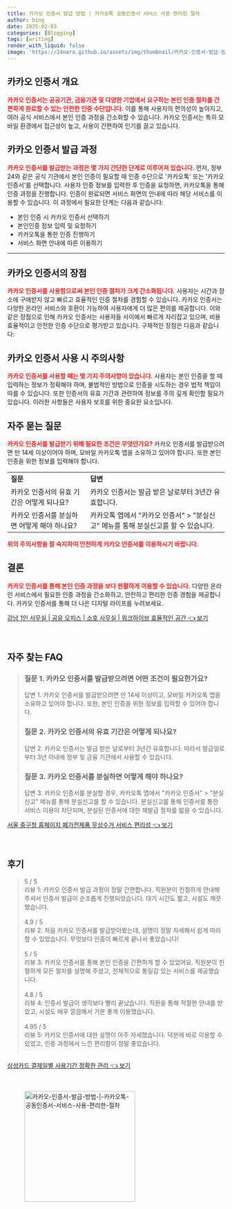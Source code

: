 ```yaml
---
title: 카카오 인증서 발급 방법 | 카카오톡 공동인증서 서비스 사용 편리한 절차
author: bing
date: 2025-02-03
categories: [Blogging]
tags: [writing]
render_with_liquid: false
image: 'https://24nara.github.io/assets/img/thumbnail/카카오-인증서-발급-방법-|-카카오톡-공동인증서-서비스-사용-편리한-절차.webp'
---
```



<h2 id='카카오 인증서 개요'>카카오 인증서 개요</h2>

<p><b><span style="color: #ee2323;">카카오 인증서는 공공기관, 금융기관 및 다양한 기업에서 요구하는 본인 인증 절차를 간편하게 완료할 수 있는 안전한 인증 수단입니다.</span></b> 이를 통해 사용자의 편의성이 높아지고, 여러 공식 서비스에서 본인 인증 과정을 간소화할 수 있습니다. 카카오 인증서는 특히 모바일 환경에서 접근성이 높고, 사용이 간편하여 인기를 끌고 있습니다.</p>

<h2 id='카카오 인증서 발급 과정'>카카오 인증서 발급 과정</h2>

<p><b><span style="color: #ee2323;">카카오 인증서를 발급받는 과정은 몇 가지 간단한 단계로 이루어져 있습니다.</span></b> 먼저, 정부24와 같은 공식 기관에서 본인 인증이 필요할 때 인증 수단으로 '카카오톡' 또는 '카카오 인증서'를 선택합니다. 사용자 인증 정보를 입력한 후 인증을 요청하면, 카카오톡을 통해 인증 과정을 진행합니다. 인증이 완료되면 서비스 화면의 안내에 따라 해당 서비스를 이용할 수 있습니다. 이 과정에서 필요한 단계는 다음과 같습니다:</p>

<ul>
    <li>본인 인증 시 카카오 인증서 선택하기</li>
    <li>본인인증 정보 입력 및 요청하기</li>
    <li>카카오톡을 통한 인증 진행하기</li>
    <li>서비스 화면 안내에 따른 이용하기</li>
</ul>

<hr />

<h2 id='카카오 인증서의 장점'>카카오 인증서의 장점</h2>

<p><b><span style="color: #ee2323;">카카오 인증서를 사용함으로써 본인 인증 절차가 크게 간소화됩니다.</span></b> 사용자는 시간과 장소에 구애받지 않고 빠르고 효율적인 인증 절차를 경험할 수 있습니다. 카카오 인증서는 다양한 온라인 서비스와 호환이 가능하여 사용자에게 더 많은 편의를 제공합니다. 이와 같은 장점으로 인해 카카오 인증서는 사용자들 사이에서 빠르게 자리잡고 있으며, 비용 효율적이고 안전한 인증 수단으로 평가받고 있습니다. 구체적인 장점은 다음과 같습니다:</p>

<h2 id='카카오 인증서 사용 시 주의사항'>카카오 인증서 사용 시 주의사항</h2>

<p><b><span style="color: #ee2323;">카카오 인증서를 사용할 때는 몇 가지 주의사항이 있습니다.</span></b> 사용자는 본인 인증을 할 때 입력하는 정보가 정확해야 하며, 불법적인 방법으로 인증을 시도하는 경우 법적 책임이 따를 수 있습니다. 또한 인증서의 유효 기간과 관련하여 정보를 주의 깊게 확인할 필요가 있습니다. 이러한 사항들은 사용자 보호를 위한 중요한 요소입니다.</p>

<h2 id='자주 묻는 질문'>자주 묻는 질문</h2>

<p><b><span style="color: #ee2323;">카카오 인증서를 발급받기 위해 필요한 조건은 무엇인가요?</span></b> 카카오 인증서를 발급받으려면 만 14세 이상이어야 하며, 모바일 카카오톡 앱을 소유하고 있어야 합니다. 또한 본인 인증을 위한 정보를 입력해야 합니다. </p>

<table>
    <tr>
        <td><b>질문</b></td>
        <td><b>답변</b></td>
    </tr>
    <tr>
        <td>카카오 인증서의 유효 기간은 어떻게 되나요?</td>
        <td>카카오 인증서는 발급 받은 날로부터 3년간 유효합니다.</td>
    </tr>
    <tr>
        <td>카카오 인증서를 분실하면 어떻게 해야 하나요?</td>
        <td>카카오톡 앱에서 "카카오 인증서" > "분실신고" 메뉴를 통해 분실신고를 할 수 있습니다.</td>
    </tr>
</table>

<p><b><span style="color: #ee2323;">위의 주의사항을 잘 숙지하여 안전하게 카카오 인증서를 이용하시기 바랍니다.</span></b></p>

<h2 id='결론'>결론</h2>

<p><b><span style="color: #ee2323;">카카오 인증서를 통해 본인 인증 과정을 보다 원활하게 이용할 수 있습니다.</span></b> 다양한 온라인 서비스에서 필요한 인증 과정을 간소화하고, 안전하고 편리한 인증 경험을 제공합니다. 카카오 인증서를 통해 더 나은 디지털 라이프를 누려보세요.</p>


<p><a class="click-button" title="강남 1인 사무실 | 공유 오피스 | 소호 사무실 | 워크하이브 효율적인 공간" href="https://24nara.github.io/posts/%EA%B0%95%EB%82%A8-1%EC%9D%B8-%EC%82%AC%EB%AC%B4%EC%8B%A4-%EA%B3%B5%EC%9C%A0-%EC%98%A4%ED%94%BC%EC%8A%A4-%EC%86%8C%ED%98%B8-%EC%82%AC%EB%AC%B4%EC%8B%A4-%EC%9B%8C%ED%81%AC%ED%95%98%EC%9D%B4%EB%B8%8C-%ED%9A%A8%EC%9C%A8%EC%A0%81%EC%9D%B8-%EA%B3%B5%EA%B0%84/" rel="dofollow">강남 1인 사무실 | 공유 오피스 | 소호 사무실 | 워크하이브 효율적인 공간 👈 보기</a></p><br>
<h2 id='자주_찾는_FAQ'>자주 찾는 FAQ</h2>
<div itemscope="" itemtype="https://schema.org/FAQPage"> 
<blockquote> 
<div itemscope="" itemprop="mainEntity" itemtype="https://schema.org/Question"> 
<h3 itemprop="name">질문 1. 카카오 인증서를 발급받으려면 어떤 조건이 필요한가요?</h3> 
<div itemscope="" itemprop="acceptedAnswer" itemtype="https://schema.org/Answer"> 
<span itemprop="text"> 
<p>답변 1. 카카오 인증서를 발급받으려면 만 14세 이상이고, 모바일 카카오톡 앱을 소유하고 있어야 합니다. 또한, 본인 인증을 위한 정보를 입력할 수 있어야 합니다.</p> 
</span> 
</div> 
</div> 
<div itemscope="" itemprop="mainEntity" itemtype="https://schema.org/Question"> 
<h3 itemprop="name">질문 2. 카카오 인증서의 유효 기간은 어떻게 되나요?</h3> 
<div itemscope="" itemprop="acceptedAnswer" itemtype="https://schema.org/Answer"> 
<span itemprop="text"> 
<p>답변 2. 카카오 인증서는 발급 받은 날로부터 3년간 유효합니다. 따라서 발급일로부터 3년 이내에 정부 및 금융 기관에서 사용할 수 있습니다.</p> 
</span> 
</div> 
</div> 
<div itemscope="" itemprop="mainEntity" itemtype="https://schema.org/Question"> 
<h3 itemprop="name">질문 3. 카카오 인증서를 분실하면 어떻게 해야 하나요?</h3> 
<div itemscope="" itemprop="acceptedAnswer" itemtype="https://schema.org/Answer"> 
<span itemprop="text"> 
<p>답변 3. 카카오 인증서를 분실할 경우, 카카오톡 앱에서 "카카오 인증서" > "분실신고" 메뉴를 통해 분실신고를 할 수 있습니다. 분실신고를 통해 인증서를 통한 서비스 이용이 차단되며, 분실된 인증서에 대한 재발급 절차를 밟을 수 있습니다.</p> 
</span> 
</div> 
</div> 
</blockquote> 
</div>
<p><a class="click-button" title="서울 중구청 홈페이지 폐가전제품 무상수거 서비스 편리성" href="https://24nara.github.io/posts/%EC%84%9C%EC%9A%B8-%EC%A4%91%EA%B5%AC%EC%B2%AD-%ED%99%88%ED%8E%98%EC%9D%B4%EC%A7%80-%ED%8F%90%EA%B0%80%EC%A0%84%EC%A0%9C%ED%92%88-%EB%AC%B4%EC%83%81%EC%88%98%EA%B1%B0-%EC%84%9C%EB%B9%84%EC%8A%A4-%ED%8E%B8%EB%A6%AC%EC%84%B1/" rel="dofollow">서울 중구청 홈페이지 폐가전제품 무상수거 서비스 편리성 👈 보기</a></p><br>
<h2 id='후기'>후기</h2>
<div itemscope itemtype="https://schema.org/Product">
  <blockquote>
  <div itemprop="review" itemscope itemtype="https://schema.org/Review">
      <div itemprop="reviewRating" itemscope itemtype="https://schema.org/Rating"> <span itemprop="ratingValue">5</span> / <span itemprop="bestRating">5</span> </div>
      <span itemprop="reviewBody">리뷰 1: 카카오 인증서 발급 과정이 정말 간편합니다. 직원분이 친절하게 안내해 주셔서 인증서 발급이 순조롭게 진행되었습니다. 대기 시간도 짧고, 시설도 깨끗했습니다.</span>
  </div>
  <br>
  <div itemprop="review" itemscope itemtype="https://schema.org/Review">
      <div itemprop="reviewRating" itemscope itemtype="https://schema.org/Rating"> <span itemprop="ratingValue">4.9</span> / <span itemprop="bestRating">5</span> </div>
      <span itemprop="reviewBody">리뷰 2: 처음 카카오 인증서를 발급받아봤는데, 설명이 정말 자세해서 쉽게 따라할 수 있었습니다. 무엇보다 인증이 빠르게 끝나서 좋았습니다!</span>
  </div>
  <br>
  <div itemprop="review" itemscope itemtype="https://schema.org/Review">
      <div itemprop="reviewRating" itemscope itemtype="https://schema.org/Rating"> <span itemprop="ratingValue">5</span> / <span itemprop="bestRating">5</span> </div>
      <span itemprop="reviewBody">리뷰 3: 카카오 인증서를 통해 본인 인증을 간편하게 할 수 있었어요. 직원분이 친절하게 모든 절차를 설명해 주셨고, 전체적으로 통일감 있는 서비스를 제공했습니다.</span>
  </div>
  <br>
  <div itemprop="review" itemscope itemtype="https://schema.org/Review">
      <div itemprop="reviewRating" itemscope itemtype="https://schema.org/Rating"> <span itemprop="ratingValue">4.8</span> / <span itemprop="bestRating">5</span> </div>
      <span itemprop="reviewBody">리뷰 4: 인증서 발급이 생각보다 빨리 끝났습니다. 직원을 통해 적절한 안내를 받았고, 시설도 매우 깔끔해서 기분 좋게 이용했습니다.</span>
  </div>
  <br>
  <div itemprop="review" itemscope itemtype="https://schema.org/Review">
      <div itemprop="reviewRating" itemscope itemtype="https://schema.org/Rating"> <span itemprop="ratingValue">4.95</span> / <span itemprop="bestRating">5</span> </div>
      <span itemprop="reviewBody">리뷰 5: 카카오 인증서에 대한 설명이 아주 자세했습니다. 덕분에 바로 이용할 수 있었고, 인증 과정에서 느낀 편리함이 정말 좋았습니다.</span>
  </div>
  <br>
  </blockquote>
</div>
<p><a class="click-button" title="삼성카드 결제일별 사용기간 정확한 관리" href="https://24nara.github.io/posts/%EC%82%BC%EC%84%B1%EC%B9%B4%EB%93%9C-%EA%B2%B0%EC%A0%9C%EC%9D%BC%EB%B3%84-%EC%82%AC%EC%9A%A9%EA%B8%B0%EA%B0%84-%EC%A0%95%ED%99%95%ED%95%9C-%EA%B4%80%EB%A6%AC/" rel="dofollow">삼성카드 결제일별 사용기간 정확한 관리 👈 보기</a></p><br>
<figure class="image"><img src="https://24nara.github.io/assets/img/thumbnail/카카오-인증서-발급-방법-|-카카오톡-공동인증서-서비스-사용-편리한-절차.webp" alt="카카오-인증서-발급-방법-|-카카오톡-공동인증서-서비스-사용-편리한-절차" width="256" height="256"></figure>